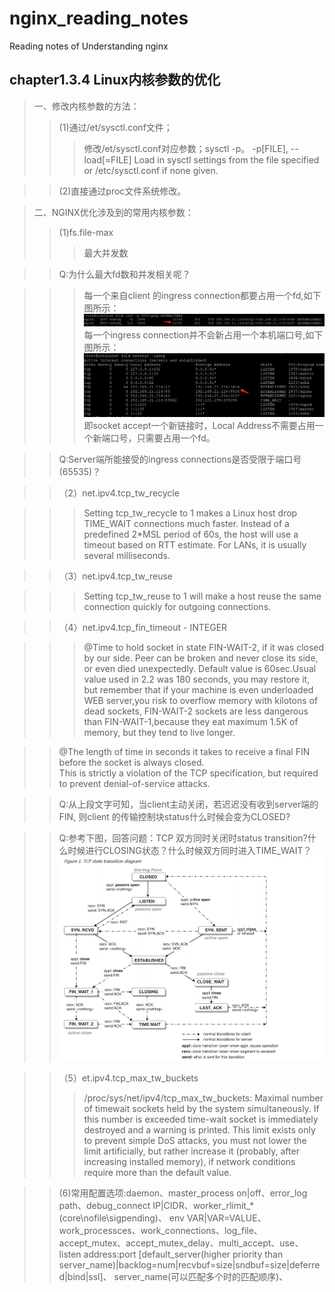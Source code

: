 # nginx_reading_notes
Reading notes of Understanding nginx


chapter1.3.4 Linux内核参数的优化 
--------------------------------
>一、修改内核参数的方法：
>>(1)通过/et/sysctl.conf文件；
>>>修改/et/sysctl.conf对应参数；sysctl -p。
-p[FILE], --load[=FILE] Load  in  sysctl  settings  from  the file specified or /etc/sysctl.conf if none given. 

>>(2)直接通过proc文件系统修改。

>二、NGINX优化涉及到的常用内核参数：
>>(1)fs.file-max
>>>最大并发数

>>Q:为什么最大fd数和并发相关呢？

>>>每一个来自client 的ingress connection都要占用一个fd,如下图所示：
![image](https://raw.githubusercontent.com/dahaiyu/nginx_reading_notes/master/img_folder/chapter1/lsof_fd.png) 
每一个ingress connection并不会新占用一个本机端口号,如下图所示：
![image](https://github.com/dahaiyu/nginx_reading_notes/blob/master/img_folder/chapter1/netstat_1.png?raw=true) 
即socket accept一个新链接时，Local Address不需要占用一个新端口号，只需要占用一个fd。

>>Q:Server端所能接受的ingress connections是否受限于端口号(65535)？
  
>>（2）net.ipv4.tcp_tw_recycle
  
>>>Setting tcp_tw_recycle to 1 makes a Linux host drop TIME_WAIT connections much faster.  Instead of a predefined 2*MSL period 
    of 60s, the host will use a timeout based on RTT estimate.  For LANs, it is usually several milliseconds. 
    
>>（3）net.ipv4.tcp_tw_reuse
  
>>>Setting tcp_tw_reuse to 1 will make a host reuse the same connection quickly for outgoing connections. 
    
>>（4）net.ipv4.tcp_fin_timeout - INTEGER
  
>>>@Time to hold socket in state FIN-WAIT-2, if it was closed by our side. Peer can be broken and never close its side,
    or even died unexpectedly. Default value is 60sec.Usual value used in 2.2 was 180 seconds, you may restore
    it, but remember that if your machine is even underloaded WEB server,you risk to overflow memory with kilotons of dead sockets,
    FIN-WAIT-2 sockets are less dangerous than FIN-WAIT-1,because they eat maximum 1.5K of memory, but they tend to live longer.	
    
>>@The length  of  time  in  seconds  it  takes to receive a final FIN before the socket is  always  closed.  
    This  is  strictly  a violation  of  the  TCP specification, but required to prevent denial-of-service attacks.
  
>>Q:从上段文字可知，当client主动关闭，若迟迟没有收到server端的FIN, 则client 的传输控制块status什么时候会变为CLOSED?

>>Q:参考下图，回答问题：TCP 双方同时关闭时status transition?什么时候进行CLOSING状态？什么时候双方同时进入TIME_WAIT？
![image](https://github.com/dahaiyu/nginx_reading_notes/blob/master/img_folder/chapter1/tcp_status.png?raw=true)

>>（5）et.ipv4.tcp_max_tw_buckets
>>>/proc/sys/net/ipv4/tcp_max_tw_buckets: Maximal number of timewait sockets held by the system simultaneously. If this number is exceeded time-wait socket is immediately destroyed and a warning is printed. This limit exists only to prevent simple DoS attacks, you must not lower the limit artificially, but rather increase it (probably, after increasing installed memory), if network conditions require more than the default value.

>>(6)常用配置选项:daemon、master_process on|off、error_log path、debug_connect IP|CIDR、worker_rlimit_*(core\nofile\sigpending)、
env VAR|VAR=VALUE、work_processces、work_connections、log_file、accept_mutex、accept_mutex_delay、multi_accept、use、
listen address:port [default_server(higher priority than server_name)|backlog=num|recvbuf=size|sndbuf=size|deferred|bind|ssl]、
server_name(可以匹配多个时的匹配顺序)、
